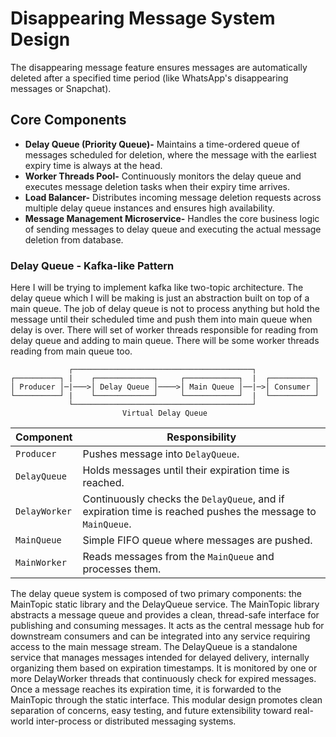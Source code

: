 # Disappearing Message System Design

The disappearing message feature ensures messages are automatically deleted after a specified time period (like WhatsApp's disappearing messages or Snapchat).

## Core Components
- **Delay Queue (Priority Queue)-**
  Maintains a time-ordered queue of messages scheduled for deletion, where the message with the earliest expiry time is always at the head.
- **Worker Threads Pool-**
  Continuously monitors the delay queue and executes message deletion tasks when their expiry time arrives.
- **Load Balancer-**
  Distributes incoming message deletion requests across multiple delay queue instances and ensures high availability.
- **Message Management Microservice-**
  Handles the core business logic of sending messages to delay queue and executing the actual message deletion from database.

### Delay Queue - Kafka-like Pattern
Here I will be trying to implement kafka like two-topic architecture. The delay queue which I will be making is just an abstraction built on top of a main queue. The job of delay queue is not to process anything but hold the message until their scheduled time and push them into main queue when delay is over. There will set of worker threads responsible for reading from delay queue and adding to main queue. There will be some worker threads reading from main queue too.
```
             ┌────────────────────────────────────────┐
┌──────────┐ |    ┌─────────────┐     ┌────────────┐  |  ┌──────────┐
│ Producer │─|───>│ Delay Queue │────>│ Main Queue │──|─>│ Consumer │
└──────────┘ |    └─────────────┘     └────────────┘  |  └──────────┘
             └────────────────────────────────────────┘
                         Virtual Delay Queue
```
| Component                        | Responsibility                                                                                             |
| -------------------------------- | ---------------------------------------------------------------------------------------------------------- |
| `Producer`                       | Pushes message into `DelayQueue`.                                                                          |
| `DelayQueue`                     | Holds messages until their expiration time is reached.                                                     |
| `DelayWorker`                    | Continuously checks the `DelayQueue`, and if expiration time is reached pushes the message to `MainQueue`. |
| `MainQueue`                      | Simple FIFO queue where messages are pushed.                                                               |
| `MainWorker`                     | Reads messages from the `MainQueue` and processes them.                                                    |

The delay queue system is composed of two primary components: the MainTopic static library and the DelayQueue service. The MainTopic library abstracts a message queue and provides a clean, thread-safe interface for publishing and consuming messages. It acts as the central message hub for downstream consumers and can be integrated into any service requiring access to the main message stream. The DelayQueue is a standalone service that manages messages intended for delayed delivery, internally organizing them based on expiration timestamps. It is monitored by one or more DelayWorker threads that continuously check for expired messages. Once a message reaches its expiration time, it is forwarded to the MainTopic through the static interface. This modular design promotes clean separation of concerns, easy testing, and future extensibility toward real-world inter-process or distributed messaging systems.



